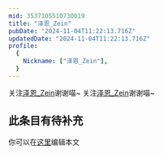```yaml
---
mid: 3537105510730019
title: "泽恩_Zein"
pubDate: "2024-11-04T11:22:13.716Z"
updatedDate: "2024-11-04T11:22:13.716Z"
profile:
  {
    Nickname: ["泽恩_Zein"],
  }
---
```


关注[泽恩_Zein](https://space.bilibili.com/3537105510730019)谢谢喵~ 关注[泽恩_Zein](https://space.bilibili.com/3537105510730019)谢谢喵~

## 此条目有待补充
你可以在[这里](https://github.com/Yuhanawa/VTuber.ICU/edit/master/src/content/v/泽恩_Zein/index.md)编辑本文
